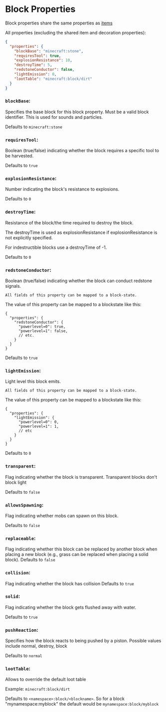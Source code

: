 # Block Properties

Block properties share the same properties as [items](item-properties.md)

All properties (excluding the shared item and decoration properties):
```json
{
  "properties": {
    "blockBase": "minecraft:stone",
    "requiresTool": true,
    "explosionResistance": 10,
    "destroyTime": 5,
    "redstoneConductor": false,
    "lightEmission": 0,
    "lootTable": "minecraft:block/dirt"
  }
}
```

### `blockBase`:

Specifies the base block for this block property. Must be a valid block identifier.
This is used for sounds and particles.

Defaults to `minecraft:stone`

### `requiresTool`:

Boolean (true/false) indicating whether the block requires a specific tool to be harvested.

Defaults to `true`

### `explosionResistance`:

Number indicating the block's resistance to explosions.

Defaults to `0`

### `destroyTime`:

Resistance of the block/the time required to destroy the block.

The destroyTime is used as explosionResistance if explosionResistance is not explicitly specified.

For indestructible blocks use a destroyTime of -1.

Defaults to `0`

### `redstoneConductor`:

Boolean (true/false) indicating whether the block can conduct redstone signals.

~~~admonish info
All fields of this property can be mapped to a block-state.
~~~

The value of this property can be mapped to a blockstate like this:
```json5
{
  "properties": {
    "redstoneConductor": {
      "powerlevel=0": true,
      "powerlevel=1": false,
      // etc.
    }
  }
}
```

Defaults to `true`

### `lightEmission`:

Light level this block emits.

~~~admonish info
All fields of this property can be mapped to a block-state.
~~~

The value of this property can be mapped to a blockstate like this:
```json5
{
  "properties": {
    "lightEmission": {
      "powerlevel=0": 0,
      "powerlevel=1": 1,
      // etc
    }
  }
}
```

Defaults to `0`

### `transparent`:
Flag indicating whether the block is transparent. Transparent blocks don't block light

Defaults to `false`

### `allowsSpawning`:
Flag indicating whether mobs can spawn on this block.

Defaults to `false`

### `replaceable`:
Flag indicating whether this block can be replaced by another block when placing a new block (e.g., grass can be replaced when placing a solid block).
Defaults to `false`

### `collision`:
Flag indicating whether the block has collision
Defaults to `true`

### `solid`:
Flag indicating whether the block gets flushed away with water.

Defaults to `true`

### `pushReaction`:
Specifies how the block reacts to being pushed by a piston. Possible values include normal, destroy, block

Defaults to `normal`

### `lootTable`:

Allows to override the default loot table

Example: `minecraft:block/dirt`

Defaults to `<namespace>:block/<blockname>`. So for a block "mynamespace:myblock" the default would be `mynamespace:block/myblock`